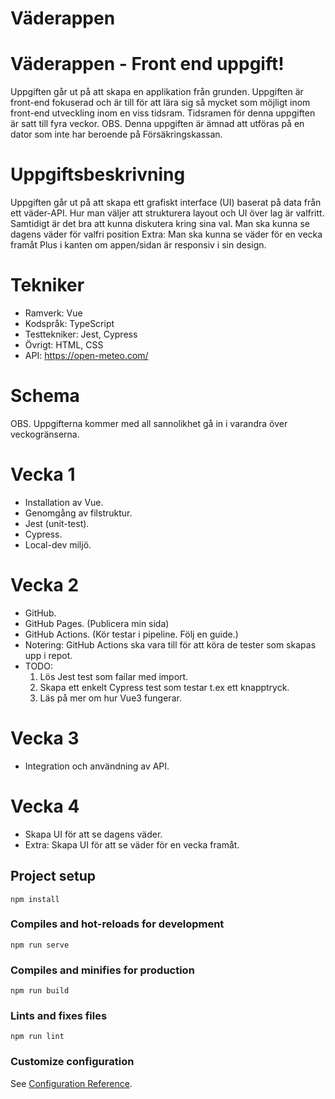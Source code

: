 # Väderappen

# Väderappen - Front end uppgift!
Uppgiften går ut på att skapa en applikation från grunden. Uppgiften är front-end fokuserad och är till för att lära sig så mycket som möjligt inom front-end utveckling inom en viss tidsram. Tidsramen för denna uppgiften är satt till fyra veckor.
OBS. Denna uppgiften är ämnad att utföras på en dator som inte har beroende på Försäkringskassan.

# Uppgiftsbeskrivning
Uppgiften går ut på att skapa ett grafiskt interface (UI) baserat på data från ett väder-API. Hur man väljer att strukturera layout och UI över lag är valfritt. Samtidigt är det bra att kunna diskutera kring sina val.
Man ska kunna se dagens väder för valfri position
Extra: Man ska kunna se väder för en vecka framåt
Plus i kanten om appen/sidan är responsiv i sin design.

# Tekniker
- Ramverk: Vue
- Kodspråk: TypeScript
- Testtekniker: Jest, Cypress
- Övrigt: HTML, CSS
- API: https://open-meteo.com/

# Schema
OBS. Uppgifterna kommer med all sannolikhet gå in i varandra över veckogränserna.

# Vecka 1
- Installation av Vue.
- Genomgång av filstruktur.
- Jest (unit-test).
- Cypress.
- Local-dev miljö.

# Vecka 2
- GitHub.
- GitHub Pages. (Publicera min sida)
- GitHub Actions. (Kör testar i pipeline. Följ en guide.)
- Notering: GitHub Actions ska vara till för att köra de tester som skapas upp i repot.
- TODO:
   1. Lös Jest test som failar med import.
   2. Skapa ett enkelt Cypress test som testar t.ex ett knapptryck.
   3. Läs på mer om hur Vue3 fungerar.

# Vecka 3
- Integration och användning av API.

# Vecka 4
- Skapa UI för att se dagens väder.
- Extra: Skapa UI för att se väder för en vecka framåt.

## Project setup
```
npm install
```

### Compiles and hot-reloads for development
```
npm run serve
```

### Compiles and minifies for production
```
npm run build
```

### Lints and fixes files
```
npm run lint
```

### Customize configuration
See [Configuration Reference](https://cli.vuejs.org/config/).
